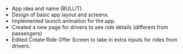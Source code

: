 - App idea and name (BULLIT).
- Design of basic app layout and screens.
- Implemented launch animation for the app.
- Created a new page for drivers to see ride details (different from passengers)
- Edited Create Ride Offer Screen to take in extra inputs for rides from drivers.
